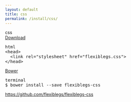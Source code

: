 ```yaml
---
layout: default
title: css
permalink: /install/css/
---
```


<div class="dn-browser">
  <div class="dn-browser-header">
    <div class="dn-browser-button">
      <div class="wrap xl-auto">
        <div class="col"><div class="dn-browser-button__circle"></div></div>
        <div class="col"><div class="dn-browser-button__circle"></div></div>
        <div class="col"><div class="dn-browser-button__circle"></div></div>
      </div>
    </div>
    <div class="dn-style--title"><span>css</span></div>
    <a href="/" class="dn-logo"><img src="/img/flexiblegs-logo-white.png" alt=""></a>
  </div>
  <div class="dn-browser-body">
    <div class="dn-browser-body__pre">
      <a class="dn-title" href="https://raw.githubusercontent.com/flexiblegs/flexiblegs-css/master/flexiblegs.css" download>Download</a>
      <pre><div class="dn-tag dn-tag--gray dn-tag--bottom">html</div><!--
        --><div class="comment">&lt;head&gt;<br/><!--
        -->  &lt;link rel="stylesheet" href="<span>flexiblegs.css</span>"&gt;<br/><!--
        -->&lt;/head&gt;</div><!--
      --></pre>
      <div class="dn-space-40"></div>
      <a class="dn-title" href="http://bower.io">Bower</a>
      <pre><div class="dn-tag dn-tag--gray dn-tag--bottom">terminal</div><!--
        --><div class="comment">$ bower install --save <span>flexiblegs-css</span></div><!--
      --></pre>
    </div>
    <div class="dn-space-40"></div>
    <div class="dn-browser-footer">
      <div class="wrap xl-gutter-24 xl-outside-24 xl-center xl-auto">
        <div class="col">
          <a href="https://github.com/flexiblegs/flexiblegs-css" class="dn-button dn-button--link">
            https://github.com/flexiblegs/flexiblegs-css
          </a>
        </div>
      </div>
    </div>
  </div>
</div>
